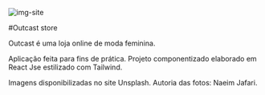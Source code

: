 ![img-site](https://user-images.githubusercontent.com/86850419/167753583-4fdf7db8-750b-4b4c-8514-8db5334f7c5b.jpg)

#Outcast store

Outcast é uma loja online de moda feminina.

Aplicação feita para fins de prática. Projeto componentizado elaborado em React Jse estilizado com Tailwind.

Imagens disponibilizadas no site Unsplash. Autoria das fotos: Naeim Jafari.
